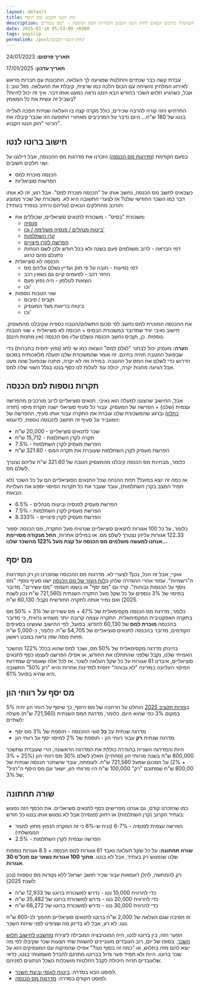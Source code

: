 ```yaml
---
layout: default
title: חוק הנטו הקבוע ומס היסף
description: מזל טוב, קיבלת העלאה בעבודה. אבל רגע, למה בסוף החודש הנטו כמעט ולא השתנה? ברוכים הבאים לחוק הנטו הקבוע ולמדרגת המס הנוספת - "מס עשירים"
date: 2025-01-18 05:53:00 +0300
tags: payslip
permalink: /post/חוק-הנטו-הקבוע/
---
```

**תאריך פרסום:** 24/01/2023

**תאריך עדכון:** 17/01/2025

עבדת קשה כבר שנתיים והחלטת שמגיעה לך העלאה. התכוננת עם חברות מראש לאירוע המלחיץ והשיחה עם הבוס הלכה כמו שרצית, קיבלת את ההעלאה. מזל טוב :) אבל, כשהגיע תלוש השכר בחודש הבא הנטו נראה כמעט אותו דבר. איך זה יכול להיות? בשביל זה עשית את כל המאמץ?

התרחיש הזה קורה להרבה שכירים, כולל מקרה קצה בו העלאה שנתית הפכה לעלייה בנטו של 180 ש"ח... היום נדבר על המרכיבים מאחורי התופעה הזו שכבר קיבלה את הכינוי "חוק הנטו הקבוע".

## חישוב ברוטו לנטו
בפעם הקודמת ([מדרגות מס הכנסה](../מדרגות-מס-הכנסה/)) הזכרנו את מדרגות מס ההכנסה, אבל דילגנו על שני חלקים חשובים:
* הכנסה מוכרת למס
* הפרשות סוציאליות

כשבאים לחשב מס הכנסה, נחשב אותו על "הכנסה מוכרת למס". אבל רגע, זה לא אותו דבר כמו השכר החודשי שלנו? אז לצערי התשובה היא לא. משכורת של שכיר ממוצע תורכב מהחלקים הבאים (עליהם נרחיב בנפרד בעתיד):
* משכורת "בסיס" - משכורת לתנאים סוציאליים, שכוללים את:
  * [פנסיה](../על-פנסיה-וזיכוי-המס-החבוי/)
  * [ביטוח מנהלים / פנסיה משלימה / וכו'](../על-פנסיה-וזיכוי-המס-החבוי/)
  * [קרן השתלמות](../קרן-השתלמות/)
  * [הפרשה לקרן פיצויים](../פיצויי-הפיטורים-והמיסוי-הכפול/)
  * דמי הבראה - לרוב משולמים פעם בשנה ולא בכל חודש ולכן לשם הנוחות נתעלם מהם כרגע
* הכנסה לא סוציאלית
  * דמי נסיעות - חובה על פי חוק ועדיין נשלם עליהם מס
  * החזר רכב - לפעמים קיים גם כשאין רכב
  * הוצאות לטלפון - היה נפוץ פעם
  * וכו'
* שווי הטבות נוספות
  * תןביס / סיבוס
  * ביטוח בריאות מצד המעסיק
  * וכו'

את ההכנסה המוכרת למס נחשב לפי סכום התשלום/הטבה כספית שקיבלנו מהמעסיק. חישוב נאיבי יגיד שמדובר במשכורת הבסיס + הכנסה לא סוציאלית + שווי הטבות נוספות. כן, תןביס נחשב הכנסה ונשלם עליו מס הכנסה (אין מתנות חינם).

**הערה:** מעסיק יכול לבחור "לגלם למס" הוצאה כמו שי לחג (נפוץ יחסית בחברות) כדי שבפועל ההטבה תהיה בחינם. זה אומר שהמשכורת שלנו תועלה מלאכותית בסכום הדרוש כדי לשלם את המס על ההטבה. במידה וזה לא יקרה, מתנה שבפועל שווה מעט אבל הגיעה מחנות יקרה, יכולה עוד לעלות לנו כסף בנטו בגלל השווי שלה למס.

## תקרות נוספות למס הכנסה
אבל, החישוב שהצגנו למעלה הוא נאיבי. תנאים סוציאליים לרוב מורכבים מהפרשה עצמית (שלנו) + הפרשה של המעסיק. עבור כל סעיף סוציאלי ישנה תקרת מיסוי (תודה [כחלון](https://www.prisha.co.il/UserFiles/File/pdf/law/law232.pdf)) וברגע שהמשכורת שלנו עוברת את התקרה עבור אותו סעיף, ההפרשה של המעביד על סעיף זה תחשב להכנסה נוספת. לדוגמא:
* שכר לתנאים סוציאליים - 20,000 ש"ח
* תקרה לקרן השתלמות - 15,712 ש"ח
* הפרשת מעסיק לקרן השתלמות - 7.5%
* הפרשת מעסיק לקרן השתלמות שעוברת את תקרה המס - 321.60 ש"ח

כלומר, מבחינת מס הכנסה קיבלנו מהמעסיק הטבה של 321.60 ש"ח עליהם נצטרך לשלם מס.

אז כמה זה יוצא בפועל? תחת ההנחה שכל התנאים הסוציאליים הם על כל השכר (לא תמיד המצב בקרן השתלמות), עובד שעבר את כל תקרות המיסוי יספוג את העלויות הבאות:
* הפרשת מעסיק לפנסיה וביטוח מנהלים - 6.5%
* הפרשת מעסיק לקרן השתלמות - 7.5%
* הפרשת מעסיק לקרן פיצויים - 8.333%

כלומר, על כל 100 אגורות לתנאים סוציאליים שנרוויח מעל התקרה, מס הכנסה יספור 122.33 אגורות עליהן נצטרך לשלם מס. או במילים אחרות, **החל מנקודה מסויימת אנחנו למעשה משלמים מס הכנסה על קצת מעל 122% מהשכר שלנו...**

## מס יסף
אוקיי, אבל זה הכל, נכון? לצערי לא. מדרגות מס ההכנסה שהזכרנו הן רק המדרגות ה"רשמיות". עמוד אחרי ההגדרה שלהן ב[לוח העזר של מס הכנסה](https://www.gov.il/BlobFolder/generalpage/income-tax-monthly-deductions-booklet/he/generalInformation_income-tax-monthly-deductions-booklet_monthly-deductions-booklet-2025.pdf) ישנו סעיף נוסף: "מס נוסף על הכנסות גבוהות". קרוי גם "מס יסף" או בשמו העממי "מס עשירים". מדובר במיסוי של 3% נוספים על כל שקל מעל התקרה השנתית (721,560 ש"ח נכון לשנת 2025) ואם נמיר אותה לתקרה החודשית נקבל: 60,130 ש"ח.

כלומר, מדרגת מס הכנסה מקסימאלית של 47% + מס עשירים של 3% = 50% מס בתקרה האפקטיבית המקסימאלית. התקרה עצמה קרובה יותר משהיא נראית, כי מדובר בהכנסה **מוכרת למס** של 60,130 לחודש. בפועל, לפי החישוב שעשינו בסעיפים הקודמים, מדובר בהכנסה לתנאים סוציאליים של 54,705 ש"ח. כלומר, כ-5,000 ש"ח פחות ממה שזה נראה במבט ראשון.

בהינתן מדרגה מקסימאלית של 50% מס, ושכר למס שהוא בכלל 122% מהשכר האמיתי שלנו, נקבל שלפני שהתחלנו את החודש, או אפילו הפרשנו לעצמו כסף לתנאים סוציאליים, איבדנו 61 אגורות על כל שקל העלאה לשכר. אז לכל אלה שאומרים שמדרגת המיסוי העליונה במדינה "לא גבוהה" יחסית למדינות אחרות והיא "רק 50%" התשובה היא שהיא בפועל 61%.

## מס יסף על רווחי הון
ב[גזרות תקציב 2025](../גזרות-תקציב-2025/) הוחלט על הרחבה של מס היסף, כך שיסף על רווחי הון יהיה 5% במקום 3% כפי שהוא היום. כלומר, מדרגת המס השנתית (721,560 ש"ח) פוצלה לשתיים:
* מדרגה שנתית על **כל** סוגי ההכנסה - תוספת של 3% מס יסף
* מדרגה שנתית **רק** עבור רווחי הון - תוספת של 2% למיסוי יסף על רווחי הון

היות והמדרגה השנייה בהגדרה כוללת את המדרגה הראשונה, הרי שעובדת שתשכר 800,000 ש"ח בשנה מרווחי הון (סחתיין) תאלץ לשלם 30% מס רווחי הון (25% + 3% + 2%) על הסכום שמעל 721,560 ש"ח. לעומתה, עובד שישתכר הכנסה שנתית של 800,00 ש"ח שמתוכם "רק" 100,000 ש"ח היו מרווחי הון, ישאר עם מס היסף ה"רגיל" של 3%.

## שורה תחתונה
כמו שהזכרנו קודם, גם אנחנו מפרישים כסף לתנאים סוציאליים. את הכסף הזה נפגוש בעתיד הקרוב (קרן השתלמות) או רחוק (פנסיה) אבל לא נפגוש אותו בנטו כל חודש:
* הפרשה עצמית לפנסיה - 6-7% (נניח ש-6% כי זה המקרה הנפוץ מחוץ למגזר הממשלתי)
* הפרשה עצמית לקרן השתלמות - 2.5%

**שורה תחתונה:** על כל שקל העלאה נאבד 61 אגורות למס הכנסה + 8.5 אגורות נוספות שלנו שנפגוש רק בעתיד, אבל לא בנטו. **מתוך 100 אגורות נשאר עם תכל'ס 30 אגורות**.

רק להמחשה, להלן דוגמאות עבור שכיר תושב ישראל ללא נקודות מס נוספות (נכון לשנת 2025):
* כדי להרוויח 10,000 נטו - נדרש למשכורת ברוטו של 12,933 ש"ח
* כדי להרוויח 20,000 נטו - נדרש למשכורת ברוטו של 35,482 ש"ח
* כדי להרוויח 30,000 נטו - נדרש למשכורת ברוטו של 66,272 ש"ח

וזו הסיבה שגם העלאה של 2,000 ש"ח ברוטו לתנאים סוציאליים תהפוך לכ-600 ש"ח נטו. לא רע, אבל לא בדיוק מה שציפינו לפני שיחת השכר.

הפער הזה, בין ברוטו לנטו, היה המוטיבציה המובילה ליצירת [מחשבון לחישוב תלוש השכר](https://drive.google.com/drive/folders/1JZmJg2pkD97mQ_fJOBcbuyMOiO_fFsCr?usp=sharing). בסופו של יום, רוב העובדים מעוניינים להשוות שתי הצעות שכר שקיבלו לפי מה יוצא להם מזה בתלוש, או "כמה זה בסוף נטו?" אפילו שהמיקוח עם המעסיקים הוא על שכר ברוטו. היות ולא תמיד פער גדול בברוטו מתרגם להבדל משמעותי בנטו, כדאי שלעובדים תהיה היכולת לקבל החלטות מושכלות כשכל הנתונים לפניהם.

* לפוסט הבא בסדרה: [ביטוח לאומי וביצת השכר](../מס-הכנסה-ממאדים-וביטוח-לאומי-מנוגה/).
* לפוסט הקודם בסדרה: [מדרגות מס הכנסה](../מדרגות-מס-הכנסה/).
